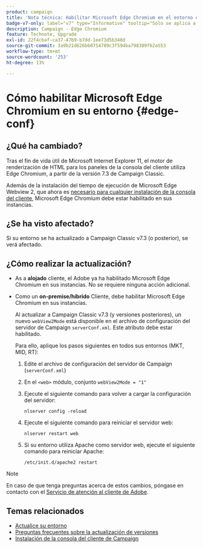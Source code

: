 ```yaml
---
product: campaign
title: 'Nota técnica: Habilitar Microsoft Edge Chromium en el entorno de Campaign'
badge-v7-only: label="v7" type="Informative" tooltip="Solo se aplica a Campaign Classic v7"
description: Campaign - Edge Chromium
feature: Technote, Upgrade
exl-id: 22f4cbaf-ca37-47b9-b7dd-1ee73d5b348d
source-git-commit: 3a9b21d626b60754789c3f594ba798309f62a553
workflow-type: tm+mt
source-wordcount: '253'
ht-degree: 13%

---
```


# Cómo habilitar Microsoft Edge Chromium en su entorno {#edge-conf}




## ¿Qué ha cambiado?

Tras el fin de vida útil de Microsoft Internet Explorer 11, el motor de renderización de HTML para los paneles de la consola del cliente utiliza Edge Chromium, a partir de la versión 7.3 de Campaign Classic.

Además de la instalación del tiempo de ejecución de Microsoft Edge Webview 2, que ahora es [necesario para cualquier instalación de la consola del cliente](../../installation/using/installing-the-client-console.md#webview), Microsoft Edge Chromium debe estar habilitado en sus instancias.

## ¿Se ha visto afectado?

Si su entorno se ha actualizado a Campaign Classic v7.3 (o posterior), se verá afectado.

## ¿Cómo realizar la actualización?

* As a **alojado** cliente, el Adobe ya ha habilitado Microsoft Edge Chromium en sus instancias. No se requiere ninguna acción adicional.

* Como un **on-premise/híbrido** Cliente, debe habilitar Microsoft Edge Chromium en sus instancias.

  Al actualizar a Campaign Classic v7.3 (y versiones posteriores), un nuevo `webView2Mode` está disponible en el archivo de configuración del servidor de Campaign `serverConf.xml`. Este atributo debe estar habilitado.

  Para ello, aplique los pasos siguientes en todos sus entornos (MKT, MID, RT):

   1. Edite el archivo de configuración del servidor de Campaign (`serverConf.xml`)
   1. En el `<web>` módulo, conjunto `webView2Mode = "1"`
   1. Ejecute el siguiente comando para volver a cargar la configuración del servidor:

      ```
      nlserver config -reload
      ```

   1. Ejecute el siguiente comando para reiniciar el servidor web:

      ```
      nlserver restart web
      ```

   1. Si su entorno utiliza Apache como servidor web, ejecute el siguiente comando para reiniciar Apache:

      ```
      /etc/init.d/apache2 restart
      ```


>[!NOTE]
>
>En caso de que tenga preguntas acerca de estos cambios, póngase en contacto con el [Servicio de atención al cliente de Adobe](https://helpx.adobe.com/es/enterprise/admin-guide.html/enterprise/using/support-for-experience-cloud.ug.html).
>

## Temas relacionados

* [Actualice su entorno](../../production/using/build-upgrade.md)
* [Preguntas frecuentes sobre la actualización de versiones](../../platform/using/faq-build-upgrade.md)
* [Instalación de la consola del cliente de Campaign](../../installation/using/installing-the-client-console.md)
